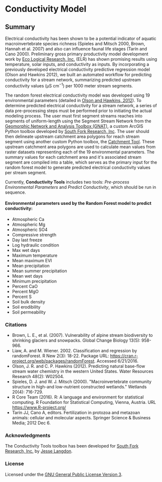 # Conductivity Model

## Summary

Electrical conductivity has been shown to be a potential indicator of aquatic macroinvertebrate species richness
 (Spieles and Mitsch 2000, Brown, Hannah et al. 2007) and also can influence faunal life stages (Tarín and Cano 
 2000). Preliminary gross primary productivity model development work by 
 [Eco Logical Research, Inc.](https://sites.google.com/a/ecologicalresearch.net/ecologicalreseach-net/) (ELR) has
  shown promising results using temperature, solar inputs, and conductivity as inputs. By incorporating a previously 
  developed electrical conductivity predictive regression model (Olson and Hawkins 2012), we built an automated 
  workflow for predicting conductivity for a stream network, summarizing predicted upstream conductivity values 
  (μS cm<sup>−1</sup>) per 1000 meter stream segments.

The random forest electrical conductivity model was developed using 19 environmental parameters (detailed in 
[Olson and Hawkins, 2012](http://onlinelibrary.wiley.com/doi/10.1029/2011WR011088/abstract)). To determine predicted 
electrical conductivity for a stream network, a series of data pre-processing steps must be performed prior to 
initiating the actual modeling process. The user must first segment streams reaches into segments of uniform-length 
using the Segment Stream Network from the [Geomorphic Network and Analysis Toolbox (GNAT)](https://github.com/SouthForkResearch/gnat), 
a custom ArcGIS Python toolbox developed by [South Fork Research, Inc](https://southforkresearch.org). The user 
should then delineate upstream catchment area polygons for reach stream segment using another custom Python toolbox, 
the [Catchment Tool](https://github.com/SouthForkResearch/catchment-tool). These upstream catchment area polygons 
are used to calculate mean values from raster datasets representing each of the 19 environmental parameters. The 
summary values for each catchment area and it's associated stream segment are compiled into a table, which serves 
as the primary input for the random forest model to generate predicted electrical conductivity values per stream 
segment. 

Currently, **Conductivity Tools** includes two tools: *Pre-process Environmental Parameters* and *Predict 
Conductivity*, which should be run in sequence.

#### Environmental parameters used by the Random Forest model to predict conductivity:

* Atmospheric Ca
* Atmospheric Mg
* Atmospheric SO4
* Compressive strength
* Day last freeze
* Log hydraulic condition
* Max wet days
* Maximum temperature
* Mean maximum EVI
* Mean precipitation
* Mean summer precipitation
* Mean wet days
* Minimum precipitation
* Percent CaO
* Percent MgO
* Percent S
* Soil bulk density
* Soil erodibility
* Soil permeability

### Citations

* Brown, L. E., et al. (2007). Vulnerability of alpine stream biodiversity to shrinking glaciers and snowpacks. 
Global Change Biology 13(5): 958-966.
* Liaw, A. and M. Wiener. 2002. Classification and regression by randomForest. R New 2(3): 18-22. 
Package URL: https://cran.r-project.org/web/packages/randomForest. Accessed 6/21/2016.
* Olson, J. R. and C. P. Hawkins (2012). Predicting natural base-flow stream water chemistry in the western 
United States. Water Resources Research 48(2): W02504.
* Spieles, D. J. and W. J. Mitsch (2000). "Macroinvertebrate community structure in high-and low-nutrient 
constructed wetlands." Wetlands 20(4): 716-729.
* R Core Team (2016). R: A language and environment for statistical computing. R Foundation for Statistical 
Computing, Vienna, Austria. URL https://www.R-project.org/
* Tarín JJ, Cano A, editors. Fertilization in protozoa and metazoan animals: cellular and molecular aspects. 
Springer Science & Business Media; 2012 Dec 6.

### Acknowledgments

The Conductivity Tools toolbox has been developed for [South Fork Research, Inc.](http://southforkresearch.org) 
by [Jesse Langdon](https://github.com/jesselangdon).

### License

Licensed under the [GNU General Public License Version 3](../License.txt).